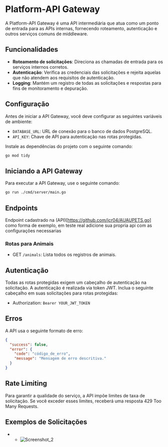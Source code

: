 # Platform-API Gateway

A Platform-API Gateway é uma API intermediária que atua como um ponto de entrada para as APIs internas, fornecendo roteamento, autenticação e outros serviços comuns de middleware.

## Funcionalidades

- **Roteamento de solicitações**: Direciona as chamadas de entrada para os serviços internos corretos.
- **Autenticação**: Verifica as credenciais das solicitações e rejeita aquelas que não atendem aos requisitos de autenticação.
- **Logging**: Mantém um registro de todas as solicitações e respostas para fins de monitoramento e depuração.

## Configuração

Antes de iniciar a API Gateway, você deve configurar as seguintes variáveis de ambiente:

- `DATABASE_URL`: URL de conexão para o banco de dados PostgreSQL.
- `API_KEY`: Chave de API para autenticação nas rotas protegidas.

Instale as dependências do projeto com o seguinte comando:

```bash
go mod tidy
```

## Iniciando a API Gateway
Para executar a API Gateway, use o seguinte comando:
```bash
go run ./cmd/server/main.go
```

## Endpoints
Endpoint cadastrado na (API)[https://github.com/jcr04/AUAUPETS.go] como forma de exemplo, em teste real adicione sua propria api com as configurações necessarias

### Rotas para Animais
* GET `/animals`: Lista todos os registros de animais.


## Autenticação

Todas as rotas protegidas exigem um cabeçalho de autenticação na solicitação. A autenticação é realizada via token JWT. Inclua o seguinte cabeçalho em suas solicitações para rotas protegidas:
* Authorization: `Bearer YOUR_JWT_TOKEN`


## Erros

A API usa o seguinte formato de erro:

```json
{
  "success": false,
  "error": {
    "code": "código_de_erro",
    "message": "Mensagem de erro descritiva."
  }
}
```
## Rate Limiting
Para garantir a qualidade do serviço, a API impõe limites de taxa de solicitação. Se você exceder esses limites, receberá uma resposta 429 Too Many Requests.

## Exemplos de Solicitações
* - ![Screenshot_2](https://github.com/jcr04/Plataform-API/assets/70778525/f3240772-0697-45fe-94d1-d032101058c6)

